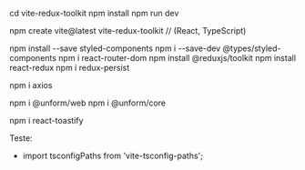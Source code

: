 cd vite-redux-toolkit
npm install
npm run dev

npm create vite@latest vite-redux-toolkit // (React, TypeScript)

npm install --save styled-components
npm i --save-dev @types/styled-components
npm i react-router-dom
npm install @reduxjs/toolkit
npm install react-redux
npm i redux-persist

npm i axios

npm i @unform/web
npm i @unform/core

npm i react-toastify



Teste:
- import tsconfigPaths from 'vite-tsconfig-paths';